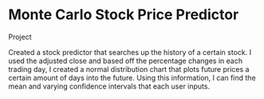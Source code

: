 # Monte Carlo Stock Price Predictor

Project

Created a stock predictor that searches up the history of a certain stock. I used the adjusted close and based off the percentage changes in each trading day, I created a normal distribution chart that plots future prices a certain amount of days into the future. Using this information, I can find the mean and varying confidence intervals that each user inputs. 
